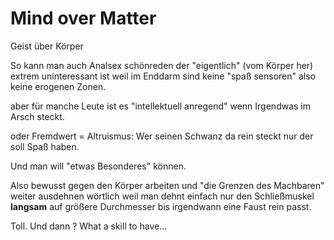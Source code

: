 # Mind over Matter

Geist über Körper

So kann man auch Analsex schönreden
der "eigentlich"
(vom Körper her)
extrem uninteressant ist
weil im Enddarm sind
keine "spaß sensoren"
also keine erogenen Zonen.

aber für manche Leute
ist es
"intellektuell anregend"
wenn Irgendwas im Arsch steckt.

oder Fremdwert = Altruismus:
Wer seinen Schwanz da rein steckt
nur der soll Spaß haben.

Und man will "etwas Besonderes" können.

Also bewusst gegen den Körper arbeiten
und "die Grenzen des Machbaren"
weiter ausdehnen
wörtlich weil
man dehnt einfach nur
den Schließmuskel
**langsam** auf größere Durchmesser
bis irgendwann eine Faust rein passt.

Toll. Und dann ?
What a skill to have...
